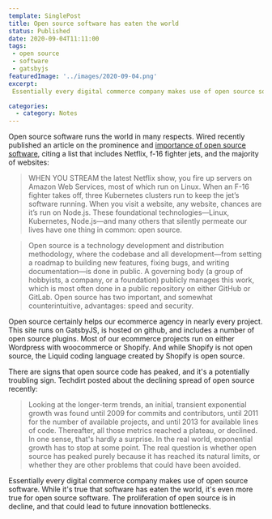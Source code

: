 ```yaml
---
template: SinglePost
title: Open source software has eaten the world
status: Published
date: 2020-09-04T11:11:00
tags:
 - open source - software 
 - gatsbyjs
featuredImage: '../images/2020-09-04.png'
excerpt:
 Essentially every digital commerce company makes use of open source software. While it's true that software has eaten the world, it's even more true of open source software. The proliferation of open source is in decline, and that could lead to future innovation bottlenecks.

categories:
  - category: Notes
---
```

Open source software runs the world in many respects. Wired recently published an article on the prominence and [importance of open source software](https://www.wired.com/story/opinon-the-future-of-american-industry-depends-on-open-source-tech/), citing a list that includes Netflix, f-16 fighter jets, and the majority of websites:

> WHEN YOU STREAM the latest Netflix show, you fire up servers on Amazon Web Services, most of which run on Linux. When an F-16 fighter takes off, three Kubernetes clusters run to keep the jet’s software running. When you visit a website, any website, chances are it’s run on Node.js. These foundational technologies—Linux, Kubernetes, Node.js—and many others that silently permeate our lives have one thing in common: open source.

> Open source is a technology development and distribution methodology, where the codebase and all development—from setting a roadmap to building new features, fixing bugs, and writing documentation—is done in public. A governing body (a group of hobbyists, a company, or a foundation) publicly manages this work, which is most often done in a public repository on either GitHub or GitLab. Open source has two important, and somewhat counterintuitive, advantages: speed and security.

Open source certainly helps our ecommerce agency in nearly every project. This site runs on GatsbyJS, is hosted on github, and includes a number of open source plugins. Most of our ecommerce projects run on either Wordpress with woocommerce or Shopify. And while Shopify is not open source, the Liquid coding language created by Shopify is open source.

There are signs that open source code has peaked, and it's a potentially troubling sign. Techdirt posted about the declining spread of open source recently:

> Looking at the longer-term trends, an initial, transient exponential growth was found until 2009 for commits and contributors, until 2011 for the number of available projects, and until 2013 for available lines of code. Thereafter, all those metrics reached a plateau, or declined. In one sense, that's hardly a surprise. In the real world, exponential growth has to stop at some point. The real question is whether open source has peaked purely because it has reached its natural limits, or whether they are other problems that could have been avoided.

Essentially every digital commerce company makes use of open source software. While it's true that software has eaten the world, it's even more true for open source software. The proliferation of open source is in decline, and that could lead to future innovation bottlenecks.
